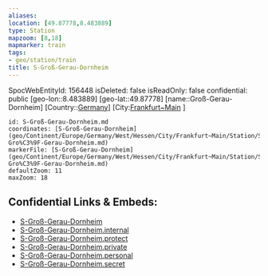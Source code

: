 ```yaml
---
aliases: 
location: [49.87778,8.483889]
type: Station 
mapzoom: [8,18] 
mapmarker: train 
tags:
- geo/station/train
title: S-Groß-Gerau-Dornheim
---
```

SpocWebEntityId: 156448
isDeleted: false
isReadOnly: false
confidential: public
[geo-lon::8.483889]
[geo-lat::49.87778]
[name::Groß-Gerau-Dornheim]
[Country::[Germany](geo/Continent/Europe/Germany.md)]
[City:[Frankfurt~Main](geo/Continent/Europe/Germany/West/Hessen/City/Frankfurt~Main.md) ]


```leaflet
id: S-Groß-Gerau-Dornheim.md
coordinates: [S-Groß-Gerau-Dornheim](geo/Continent/Europe/Germany/West/Hessen/City/Frankfurt~Main/Station/S-Gro%C3%9F-Gerau-Dornheim.md)
markerFile: [S-Groß-Gerau-Dornheim](geo/Continent/Europe/Germany/West/Hessen/City/Frankfurt~Main/Station/S-Gro%C3%9F-Gerau-Dornheim.md)
defaultZoom: 11 
maxZoom: 18
```


## Confidential Links & Embeds: 
- [S-Groß-Gerau-Dornheim](../../../../../../../../../../_public/geo/Continent/Europe/Germany/West/Hessen/City/Frankfurt~Main/Station/S-Gro%C3%9F-Gerau-Dornheim.md) 
- [S-Groß-Gerau-Dornheim.internal](../../../../../../../../../../_internal/geo/Continent/Europe/Germany/West/Hessen/City/Frankfurt~Main/Station/S-Gro%C3%9F-Gerau-Dornheim.internal.md) 
- [S-Groß-Gerau-Dornheim.protect](../../../../../../../../../../_protect/geo/Continent/Europe/Germany/West/Hessen/City/Frankfurt~Main/Station/S-Gro%C3%9F-Gerau-Dornheim.protect.md) 
- [S-Groß-Gerau-Dornheim.private](../../../../../../../../../../_private/geo/Continent/Europe/Germany/West/Hessen/City/Frankfurt~Main/Station/S-Gro%C3%9F-Gerau-Dornheim.private.md) 
- [S-Groß-Gerau-Dornheim.personal](../../../../../../../../../../_personal/geo/Continent/Europe/Germany/West/Hessen/City/Frankfurt~Main/Station/S-Gro%C3%9F-Gerau-Dornheim.personal.md) 
- [S-Groß-Gerau-Dornheim.secret](../../../../../../../../../../_secret/geo/Continent/Europe/Germany/West/Hessen/City/Frankfurt~Main/Station/S-Gro%C3%9F-Gerau-Dornheim.secret.md) 
